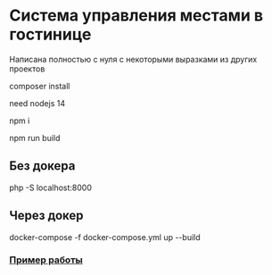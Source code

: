# Система управления местами в гостинице

Написана полностью с нуля с некоторыми выразками из других проектов

composer install

need nodejs 14

npm i

npm run build

## Без докера
php -S localhost:8000

## Через докер
docker-compose -f docker-compose.yml up --build

### [Пример работы](https://rms.gossteer.ru/)
